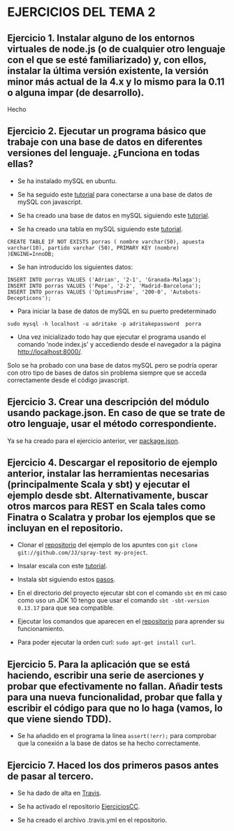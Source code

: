 # EJERCICIOS DEL TEMA 2

## Ejercicio 1. Instalar alguno de los entornos virtuales de node.js (o de cualquier otro lenguaje con el que se esté familiarizado) y, con ellos, instalar la última versión existente, la versión minor más actual de la 4.x y lo mismo para la 0.11 o alguna impar (de desarrollo).

Hecho

## Ejercicio 2. Ejecutar un programa básico que trabaje con una base de datos en diferentes versiones del lenguaje. ¿Funciona en todas ellas?

- Se ha instalado mySQL en ubuntu.

- Se ha seguido este [tutorial](https://codeforgeek.com/2015/01/nodejs-mysql-tutorial/) para conectarse a una base de datos de mySQL con javascript.

- Se ha creado una base de datos en mySQL siguiendo este [tutorial](https://www.linux-party.com/42-mysql/2214-como-crear-una-base-de-datos-mysql-e-inicializar-los-privilegios).

- Se ha creado una tabla en mySQL siguiendo este [tutorial](http://mysql.conclase.net/curso/?cap=007c).

`CREATE TABLE IF NOT EXISTS porras ( nombre varchar(50), apuesta varchar(10), partido varchar (50), PRIMARY KEY (nombre) )ENGINE=InnoDB;`

- Se han introducido los siguientes datos: 

~~~
INSERT INTO porras VALUES ('Adrian', '2-1', 'Granada-Malaga');
INSERT INTO porras VALUES ('Pepe', '2-2', 'Madrid-Barcelona');
INSERT INTO porras VALUES ('OptimusPrime', '200-0', 'Autobots-Decepticons');
~~~

- Para iniciar la base de datos de mySQL en su puerto predeterminado

`sudo mysql -h localhost -u adritake -p adritakepassword  porra`

- Una vez inicializado todo hay que ejecutar el programa usando el comando 'node index.js' y accediendo desde el navegador a la página [http://localhost:8000/](http://localhost:8000/).

Solo se ha probado con una base de datos mySQL pero se podría operar con otro tipo de bases de datos sin problema siempre que se acceda correctamente desde el código javascript.

## Ejercicio 3. Crear una descripción del módulo usando package.json. En caso de que se trate de otro lenguaje, usar el método correspondiente.

Ya se ha creado para el ejercicio anterior, ver [package.json](ProgramaPorra/package.json).

## Ejercicio 4. Descargar el repositorio de ejemplo anterior, instalar las herramientas necesarias (principalmente Scala y sbt) y ejecutar el ejemplo desde sbt. Alternativamente, buscar otros marcos para REST en Scala tales como Finatra o Scalatra y probar los ejemplos que se incluyan en el repositorio.


- Clonar el [repositorio](https://github.com/JJ/spray-test) del ejemplo de los apuntes con `git clone git://github.com/JJ/spray-test my-project`.

- Insalar escala con este [tutorial](http://codigolinea.com/2015/04/05/instalando-scala-en-linux/).

- Instala sbt siguiendo estos [pasos](https://www.scala-sbt.org/download.html).

- En el directorio del proyecto ejecutar sbt con el comando `sbt` en mi caso como uso un JDK 10 tengo que usar el comando `sbt -sbt-version 0.13.17` para que sea compatible.

- Ejecutar los comandos que aparecen en el [repositorio](https://github.com/JJ/spray-test) para aprender su funcionamiento.

- Para poder ejecutar la orden curl: `sudo apt-get install curl`.

## Ejercicio 5. Para la aplicación que se está haciendo, escribir una serie de aserciones y probar que efectivamente no fallan. Añadir tests para una nueva funcionalidad, probar que falla y escribir el código para que no lo haga (vamos, lo que viene siendo TDD).

- Se ha añadido en el programa la linea `assert(!err);` para comprobar que la conexión a la base de datos se ha hecho correctamente.

## Ejercicio 7. Haced los dos primeros pasos antes de pasar al tercero.

- Se ha dado de alta en [Travis](https://travis-ci.org/).

- Se ha activado el repositorio [EjerciciosCC](https://github.com/adritake/EjerciciosCC).

- Se ha creado el archivo .travis.yml en el repositorio.






